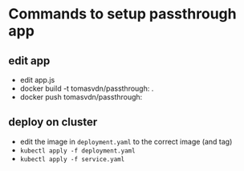# Commands to setup passthrough app

## edit app

* edit app.js
* docker build -t tomasvdn/passthrough:<tag> .
* docker push tomasvdn/passthrough:<tag>

## deploy on cluster

* edit the image in ```deployment.yaml``` to the correct image (and tag)
* ```kubectl apply -f deployment.yaml```
* ```kubectl apply -f service.yaml```
